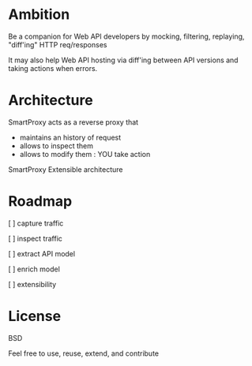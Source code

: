 
# Ambition  

Be a companion for Web API developers by mocking, filtering, replaying, "diff'ing" HTTP req/responses

It may also help Web API hosting via diff'ing between API versions and taking actions when errors.


# Architecture

SmartProxy acts as a reverse proxy that
 
- maintains an history of request
- allows to inspect them
- allows to modify them : YOU take action

SmartProxy Extensible architecture


# Roadmap

[ ] capture traffic

[ ] inspect traffic

[ ] extract API model

[ ] enrich model

[ ] extensibility


# License

BSD

Feel free to use, reuse, extend, and contribute







